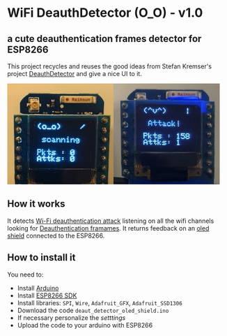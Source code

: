 # WiFi DeauthDetector (O_O) - v1.0
## a cute deauthentication frames detector for ESP8266

This project recycles and reuses the good ideas from Stefan Kremser's project [DeauthDetector](https://github.com/spacehuhn/DeauthDetector) and give a nice UI to it.

<img width="488" alt="WiFi DeDe" src="images/img1.jpg">


## How it works

It detects [Wi-Fi deauthentication attack](https://en.wikipedia.org/wiki/Wi-Fi_deauthentication_attack) listening on all the wifi channels looking for [Deauthentication framames](https://mrncciew.com/2014/10/11/802-11-mgmt-deauth-disassociation-frames/). It returns feedback on an [oled shield](https://wiki.wemos.cc/products:d1_mini_shields:oled_shield) connected to the ESP8266.

## How to install it

You need to:
- Install [Arduino](https://www.arduino.cc/en/Main/Software)
- Install [ESP8266 SDK](https://github.com/esp8266/Arduino)
- Install libraries: `SPI`, `Wire`, `Adafruit_GFX`, `Adafruit_SSD1306`
- Download the code `deaut_detector_oled_shield.ino`
- If necessary personalize the _setttings_
- Upload the code to your arduino with ESP8266
